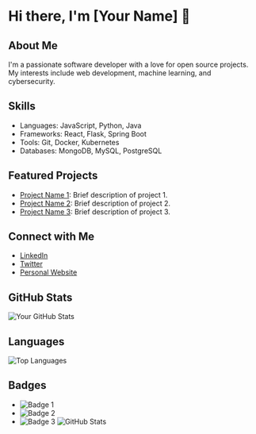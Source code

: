 # Hi there, I'm [Your Name] 👋

## About Me
I'm a passionate software developer with a love for open source projects. My interests include web development, machine learning, and cybersecurity.

## Skills
- Languages: JavaScript, Python, Java
- Frameworks: React, Flask, Spring Boot
- Tools: Git, Docker, Kubernetes
- Databases: MongoDB, MySQL, PostgreSQL

## Featured Projects
- [Project Name 1](link-to-project-1): Brief description of project 1.
- [Project Name 2](link-to-project-2): Brief description of project 2.
- [Project Name 3](link-to-project-3): Brief description of project 3.

## Connect with Me
- [LinkedIn](link-to-linkedin-profile)
- [Twitter](link-to-twitter-profile)
- [Personal Website](link-to-personal-website)

## GitHub Stats
![Your GitHub Stats](https://github-readme-stats.vercel.app/api?username=your-username&show_icons=true)

## Languages
![Top Languages](https://github-readme-stats.vercel.app/api/top-langs/?username=your-username&layout=compact)

## Badges
- ![Badge 1](badge-1-link)
- ![Badge 2](badge-2-link)
- ![Badge 3](badge-3-link)
![GitHub Stats](https://img.shields.io/badge/GitHub-Stats-blue?style=flat-square&logo=github)
